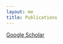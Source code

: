 ```yaml
---
layout: me
title: Publications
---
```


[Google Scholar](https://scholar.google.com/citations?user=ySPHD4cAAAAJ&hl=en)
